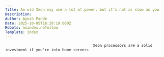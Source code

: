 ```yaml
---
Title: An old Xeon may use a lot of power, but it's not as slow as you might think
Description: 
Author: Ayush Pande
Date: 2025-10-05T16:30:19.000Z
Robots: noindex,nofollow
Template: index
---
```


                                            Xeon processors are a solid investment if you're into home servers
                                        